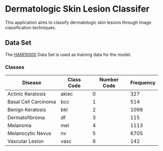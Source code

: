 # Dermatologic Skin Lesion Classifer

This application aims to classify dermatologic skin lesions through image classification techniques.

## Data Set

The [HAM10000](https://dataverse.harvard.edu/dataset.xhtml?persistentId=doi:10.7910/DVN/DBW86T) Data Set is used as training data for the model.

### Classes

| Disease | Class Code | Number Code | Frequency |
| --- | --- | --- | --- |
| Actinic Keratosis | akiec | 0 | 327 |
| Basal Cell Carcinoma | bcc | 1 | 514 |
| Benign Keratosis | bkl | 2 | 1099 |
| Dermatofibroma | df | 3 | 115 |
| Melanoma | mel | 4 | 1113 |
| Melanocytic Nevus | nv | 5 | 6705 |
| Vascular Lesion | vasc | 6 | 142 |
